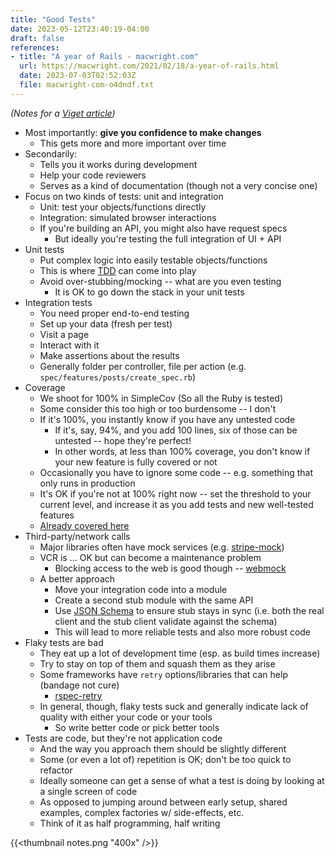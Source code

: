 ```yaml
---
title: "Good Tests"
date: 2023-05-12T23:40:19-04:00
draft: false
references:
- title: "A year of Rails - macwright.com"
  url: https://macwright.com/2021/02/18/a-year-of-rails.html
  date: 2023-07-03T02:52:03Z
  file: macwright-com-o4dndf.txt
---
```


_(Notes for a [Viget article][1])_

[1]: /elsewhere/maintenance-matters-good-tests

* Most importantly: **give you confidence to make changes**
  * This gets more and more important over time
* Secondarily:
  * Tells you it works during development
  * Help your code reviewers
  * Serves as a kind of documentation (though not a very concise one)
* Focus on two kinds of tests: unit and integration
  * Unit: test your objects/functions directly
  * Integration: simulated browser interactions
  * If you're building an API, you might also have request specs
    * But ideally you're testing the full integration of UI + API
* Unit tests
  * Put complex logic into easily testable objects/functions
  * This is where [TDD][2] can come into play
  * Avoid over-stubbing/mocking -- what are you even testing
    * It is OK to go down the stack in your unit tests
* Integration tests
  * You need proper end-to-end testing
  * Set up your data (fresh per test)
  * Visit a page
  * Interact with it
  * Make assertions about the results
  * Generally folder per controller, file per action (e.g. `spec/features/posts/create_spec.rb`)
* Coverage
  * We shoot for 100% in SimpleCov (So all the Ruby is tested)
  * Some consider this too high or too burdensome -- I don't
  * If it's 100%, you instantly know if you have any untested code
    * If it's, say, 94%, and you add 100 lines, six of those can be untested -- hope they're perfect!
    * In other words, at less than 100% coverage, you don't know if your new feature is fully covered or not
  * Occasionally you have to ignore some code -- e.g. something that only runs in production
  * It's OK if you're not at 100% right now -- set the threshold to your current level, and increase it as you add tests and new well-tested features
  * [Already covered here][3]
* Third-party/network calls
  * Major libraries often have mock services (e.g. [stripe-mock][4])
  * VCR is … OK but can become a maintenance problem
    * Blocking access to the web is good though -- [webmock][5]
  * A better approach
    * Move your integration code into a module
    * Create a second stub module with the same API
    * Use [JSON Schema][6] to ensure stub stays in sync (i.e. both the real client and the stub client validate against the schema)
    * This will lead to more reliable tests and also more robust code
* Flaky tests are bad
  * They eat up a lot of development time (esp. as build times increase)
  * Try to stay on top of them and squash them as they arise
  * Some frameworks have `retry` options/libraries that can help (bandage not cure)
    * [rspec-retry][7]
  * In general, though, flaky tests suck and generally indicate lack of quality with either your code or your tools
    * So write better code or pick better tools
* Tests are code, but they're not application code
  * And the way you approach them should be slightly different
  * Some (or even a lot of) repetition is OK; don't be too quick to refactor
  * Ideally someone can get a sense of what a test is doing by looking at a single screen of code
  * As opposed to jumping around between early setup, shared examples, complex factories w/ side-effects, etc.
  * Think of it as half programming, half writing

[2]: https://en.wikipedia.org/wiki/Test-driven_development
[3]: https://www.viget.com/articles/maintenance-matters-code-coverage/
[4]: https://github.com/stripe/stripe-mock
[5]: https://github.com/bblimke/webmock#real-requests-to-network-can-be-allowed-or-disabled
[6]: https://json-schema.org/
[7]: https://github.com/NoRedInk/rspec-retry

{{<thumbnail notes.png "400x" />}}
